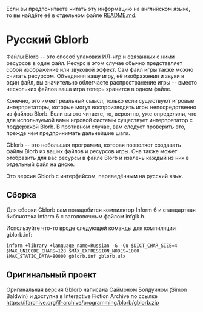 Если вы предпочитаете читать эту информацию на английском языке,
то вы найдёте её в отдельном файле [README.md](README.md).

# Русский Gblorb

Файлы Blorb -- это способ упаковки ИЛ-игр и связанных с ними
ресурсов в один файл. Ресурс в этом случае обычно представляет собой
изображение или звуковой эффект. Сам файл игры также можно
считать ресурсом. Объединяя вашу игру, её изображения
и звуки в один файл, вы значительно облегчаете распространение
игры -- вместо нескольких файлов ваша игра теперь хранится в
одном файле.

Конечно, это имеет реальный смысл, только если существуют игровые
интерпретаторы, которые могут воспроизводить игры непосредственно из
файлов Blorb. Если вы это читаете, то, вероятно, уже определили, что
для используемой вами игровой системы существует интерпретатор с
поддержкой Blorb. В противном случае, вам следует проверить это, 
прежде чем предпринимать дальнейшие шаги.

Gblorb -- это небольшая программа, которая позволяет создавать файлы
Blorb из ваших файлов и ресурсов игры. Она также может отобразить
для вас ресурсы в файле Blorb и извлечь каждый из них в отдельный
файл на диске.

Это версия Gblorb с интерфейсом, переведённым на русский язык.

## Сборка

Для сборки Gblorb вам понадобится компилятор Inform 6
и стандартная библиотека Inform 6 с заголовочным файлом infglk.h.

Используйте что-то вроде следующей команды для компиляции gblorb.inf:

```shell
inform +library +language_name=Russian -G -Cu $DICT_CHAR_SIZE=4 $MAX_UNICODE_CHARS=128 $MAX_EXPRESSION_NODES=1000 $MAX_STATIC_DATA=80000 gblorb.inf gblorb.ulx
```

## Оригинальный проект

Оригинальная версия Gblorb написана Саймоном Болдуином  (Simon Baldwin)
и доступна в Interactive Fiction Archive по ссылке
https://ifarchive.org/if-archive/programming/blorb/gblorb.zip
